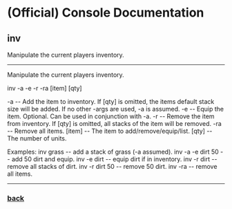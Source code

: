 
# (Official) Console Documentation

## inv

Manipulate the current players inventory.

___

Manipulate the current players inventory.

inv -a -e -r -ra [item] [qty]

-a   -- Add the item to inventory. If [qty] is omitted, the items default stack size will be added. If no other -args are used, -a is assumed.
-e   -- Equip the item. Optional. Can be used in conjunction with -a.
-r   -- Remove the item from inventory. If [qty] is omitted, all stacks of the item will be removed.
-ra  -- Remove all items.
[item]  -- The item to add/remove/equip/list.
[qty]  -- The number of units. 

Examples:
inv grass  -- add a stack of grass (-a assumed).
inv -a -e dirt 50  -- add 50 dirt and equip.
inv -e dirt  -- equip dirt if in inventory.
inv -r dirt  -- remove all stacks of dirt.
inv -r dirt 50  -- remove 50 dirt.
inv -ra  -- remove all items.

___

### [back](../commands)